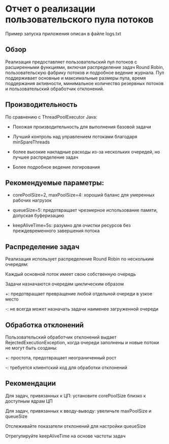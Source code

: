 # **Отчет о реализации пользовательского пула потоков**

Пример запуска приложения описан в файле logs.txt

## Обзор

Реализация предоставляет пользовательский пул потоков с расширенными функциями, включая распределение задач Round Robin, пользовательскую фабрику потоков и подробное ведение журнала. Пул поддерживает основные и максимальные размеры пула, время поддержания активности, минимальное количество резервных потоков и пользовательский обработчик отклонений.

## Производительность

По сравнению с ThreadPoolExecutor Java:

* Похожая производительность для выполнения базовой задачи

* Лучший контроль над управлением потоками благодаря minSpareThreads

* более высокие накладные расходы из-за нескольких очередей, но лучшее распределение задач

* Более подробное ведение логирования

## Рекомендуемые параметры:

* corePoolSize=2, maxPoolSize=4: хороший баланс для умеренных рабочих нагрузок

* queueSize=5: предотвращает чрезмерное использование памяти, допуская буферизацию

* keepAliveTime=5s: разумно для очистки ресурсов без преждевременного завершения потока

## Распределение задач

Реализация использует распределение Round Robin по нескольким очередям:

Каждый основной поток имеет свою собственную очередь

Задачи назначаются очередям циклическим образом

+: предотвращает превращение любой отдельной очереди в узкое место

-: не всегда может назначать задачи наименее загруженной очереди

## Обработка отклонений

Пользовательский обработчик отклонений выдает RejectedExecutionException, когда очереди заполнены и новые потоки не могут быть созданы:

+: простота, предотвращает неограниченный рост

-: требуется клиентский код для обработки отклонений

## Рекомендации

Для задач, привязанных к ЦП: установите corePoolSize близко к доступным ядрам ЦП

Для задач, привязанных к вводу-выводу: увеличьте maxPoolSize и queueSize

Отслеживайте показатели отклонений для настройки queueSize

Отрегулируйте keepAliveTime на основе частоты задач
